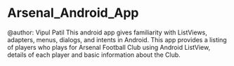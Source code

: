 # Arsenal_Android_App
@author: Vipul Patil
This android app gives familiarity with ListViews, adapters, menus, dialogs, and intents in Android. This app provides a listing of players who plays for Arsenal Football Club using Android ListView, details of each player and basic information about the Club.
